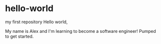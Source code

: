 # hello-world
my first repository
Hello world,

My name is Alex and I'm learning to become a software engineer! Pumped to get started.
